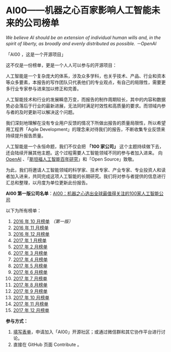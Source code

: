 # AI00——机器之心百家影响人工智能未来的公司榜单

*We believe AI should be an extension of individual human wills and, in the spirit of liberty, as broadly and evenly distributed as possible. －OpenAI*

「AI00 ，这是一个开源项目」

这不仅是一份榜单，更是一个人人可以参与的开源项目：

人工智能是一个复杂庞大的体系，涉及众多学科，也关乎技术、产品、行业和资本等众多要素，本报告的写作团队只代表他们的专业观点，有自己的局限性，需要更多行业专家参与进来加以修正和完善。

人工智能技术和行业的发展瞬息万变，而报告的制作周期较长，其中的内容和数据势必会落后于行业的最新进展，无法同时满足时效性和高质量的要求。而领域内参与者的及时更新可以解决这个问题。

我们深刻地理解在没有专业用户反馈的情况下所做出报告的质量局限性，所以希望用工程界「Agile Development」的理念来对待我们的报告，不断收集专业反馈来持续提升报告质量。

人工智能是一个永恒命题，我们不仅会把 **「100 家公司」** 这个主题持续做下去，还会陆续开展其他主题。这个过程需要人工智能领域不同的参与者加入进来。
向 [OpenAI](https://openai.com/) 、「[斯坦福人工智能百年研究](https://www.jiqizhixin.com/articles/1c953a3c-a2b6-4bee-86b0-cda5a18412c9)」和「Open Source」致敬。

为此，我们将邀请人工智能领域的科学家、技术专家、产业专家、专业投资人和读者加入进来，共同完成这项人工智能的长期研究。我们将对参与者提供的信息进行汇总和整理，以月度为单位更新此份报告。

**AI00 第一版公司名单**：[AI00：机器之心选出全球最值得关注的100家人工智能公司](https://www.jiqizhixin.com/articles/52dbc84b-fb32-4017-a4fb-67a05323de80)

以下为所有榜单：

1. [2016 年 10 月榜单](https://www.jiqizhixin.com/articles/52dbc84b-fb32-4017-a4fb-67a05323de80) *（第一版）*
2. [2016 年 11 月榜单](https://www.jiqizhixin.com/articles/b4265ac9-dac4-4911-ab65-8eff5c0fcc61)
3. [2016 年 12 月榜单](https://www.jiqizhixin.com/articles/1cdba474-f78d-4104-92de-0de6336ecc26)
4. [2017 年 1 月榜单](https://www.jiqizhixin.com/articles/0d1883ad-1958-4064-a5c1-a60b7c1c20fe)
5. [2017 年 2 月榜单](https://www.jiqizhixin.com/articles/7a08ce38-bdf3-4fca-81d4-0018f7246336)
6. [2017 年 3 月榜单](https://www.jiqizhixin.com/articles/11c621b4-1f3e-4fb4-825a-4b8259c8f337)
7. [2017 年 4 月榜单](https://www.jiqizhixin.com/articles/0af8d0bf-d0e7-411b-b271-70ee0fc06fc7)
8. [2017 年 5 月榜单](https://www.jiqizhixin.com/articles/3a11df2c-6953-4e22-a66e-783ec43830da)
9. [2017 年 6 月榜单](https://www.jiqizhixin.com/articles/e099a5f7-e546-4d33-85bb-90b934d052ae)
10. [2017 年 7 月榜单](https://mp.weixin.qq.com/s?__biz=MzA3MzI4MjgzMw==&mid=2650729714&idx=5&sn=66b1334682a6e0dc673e2111cca9b08c&chksm=871b288cb06ca19af8569d63a8f0887e08b9d9b7ca396a354a34c82a30b8144940d26dfdfd88#rd)
11. [2017 年 8 月榜单](https://mp.weixin.qq.com/s/DcRCTd5G3E9hPZR2pFRqow)
12. [2017 年 9 月榜单](https://mp.weixin.qq.com/s?__biz=MzA3MzI4MjgzMw==&mid=2650731852&idx=5&sn=2bea1f49c0fa3ac46fbcef52c2555e46&chksm=871b3132b06cb824d3c04529b84e18dbe5fd154fa4cc6f51a8166d47bf3329d1cbc084bf906d#rd)
13. [2017 年 10 月榜单](https://www.jiqizhixin.com/articles/2017-11-07-2)
14. [2017 年 11 月榜单](https://www.jiqizhixin.com/articles/2017-12-06-5)
15. [2017 年 12 月榜单](https://www.jiqizhixin.com/articles/2018-01-10-5)

**参与方式：**

1. [填写表单](http://form.mikecrm.com/On3eJM)，申请加入「AI00」开源社区；或通过微信群和其它协作平台进行讨论。
2. 直接在 GitHub 页面 Contribute 。

